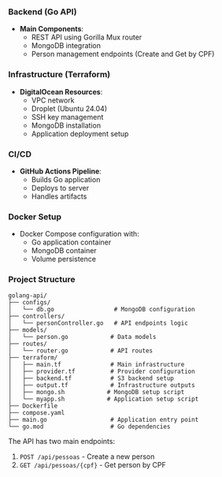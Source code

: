 
### Backend (Go API)
- **Main Components**:
  - REST API using Gorilla Mux router
  - MongoDB integration
  - Person management endpoints (Create and Get by CPF)

### Infrastructure (Terraform)
- **DigitalOcean Resources**:
  - VPC network
  - Droplet (Ubuntu 24.04)
  - SSH key management
  - MongoDB installation
  - Application deployment setup

### CI/CD
- **GitHub Actions Pipeline**:
  - Builds Go application
  - Deploys to server
  - Handles artifacts

### Docker Setup
- Docker Compose configuration with:
  - Go application container
  - MongoDB container
  - Volume persistence

### Project Structure
```
golang-api/
├── configs/
│   └── db.go                 # MongoDB configuration
├── controllers/
│   └── personController.go   # API endpoints logic
├── models/
│   └── person.go            # Data models
├── routes/
│   └── router.go            # API routes
├── terraform/
│   ├── main.tf              # Main infrastructure
│   ├── provider.tf          # Provider configuration
│   ├── backend.tf           # S3 backend setup
│   ├── output.tf            # Infrastructure outputs
│   ├── mongo.sh            # MongoDB setup script
│   └── myapp.sh            # Application setup script
├── Dockerfile
├── compose.yaml
├── main.go                  # Application entry point
└── go.mod                   # Go dependencies
```

The API has two main endpoints:
1. `POST /api/pessoas` - Create a new person
2. `GET /api/pessoas/{cpf}` - Get person by CPF